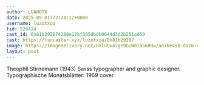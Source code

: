 ```yaml
---
author: LUANOTX
date: 2025-09-01T22:24:12+0000
username: luzotxoa
fid: 526424
cast_id: 0x81b292874280e17bf305db0b0644d3d2b251a059
cast: https://farcaster.xyz/luzotxoa/0x81b29287
image: https://imagedelivery.net/BXluQx4ige9GuW0Ia56BHw/ae7be498-da76-4bc0-850c-f12875574900/original
layout: post
---
```

Theophil Stirnemann (1943) Swiss typographer and graphic designer.   
Typographische Monatsblätter: 1969 cover  

<img src='https://imagedelivery.net/BXluQx4ige9GuW0Ia56BHw/ae7be498-da76-4bc0-850c-f12875574900/original' alt='' referrerpolicy='no-referrer'/>